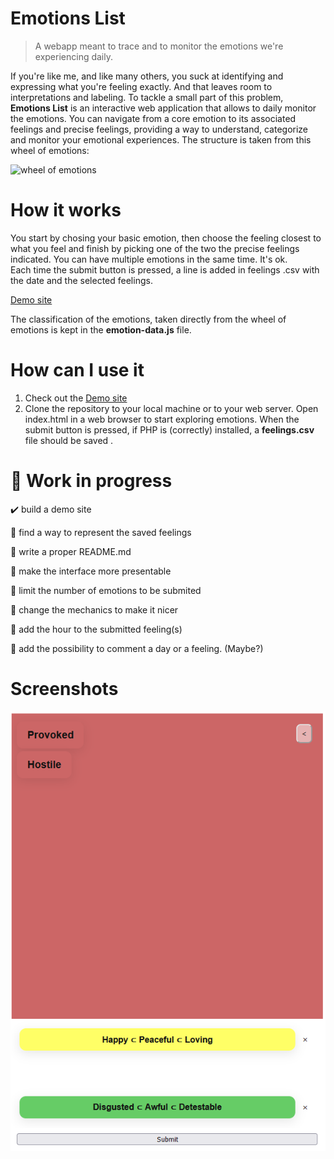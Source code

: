 # Emotions List
> A webapp meant to trace and to monitor the emotions we're experiencing daily.

If you're like me, and like many others, you suck at identifying and expressing what you're feeling exactly. And that leaves room to interpretations and labeling. To tackle a small part of this problem, **Emotions List** is an interactive web application that allows to daily monitor the emotions. You can navigate from a core emotion to its associated feelings and precise feelings, providing a way to understand, categorize and monitor your emotional experiences. The structure is taken from this wheel of emotions:

![wheel of emotions](https://upload.wikimedia.org/wikipedia/commons/thumb/6/6e/Emotions_wheel.png/484px-Emotions_wheel.png)

# How it works 

You start by chosing your basic emotion, then choose the feeling closest to what you feel and finish by picking one of the two the precise feelings indicated. You can have multiple emotions in the same time. It's ok.   
Each time the submit button is pressed, a line is added in feelings .csv with the date and the selected feelings. 
 
[Demo site](caliap.ro/wheel/)
 
The classification of the emotions, taken directly from the wheel of emotions is kept in the **emotion-data.js** file. 

# How can I use it
1. Check out the [Demo site](caliap.ro/wheel/) 
2. Clone the repository to your local machine or to your web server. Open index.html in a web browser to start exploring emotions.
When the submit button is pressed, if PHP is (correctly) installed, a **feelings.csv** file should be saved . 

#  :construction: Work in progress
✔️ build a demo site

🔲 find a way to represent the saved feelings 

🔲 write a proper README.md

🔲 make the interface more presentable

🔲 limit the number of emotions to be submited

🔲 change the mechanics to make it nicer

🔲 add the hour to the submitted feeling(s) 

🔲 add the possibility to comment a day or a feeling. (Maybe?)

# Screenshots  
![Screenshot](/Screenshots/Screenshot_general.png)
